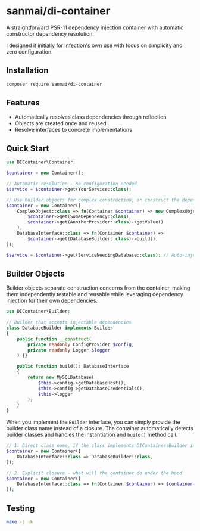 # sanmai/di-container

A straightforward PSR-11 dependency injection container with automatic constructor dependency resolution.

I designed it [initially for Infection's own use](https://github.com/infection/infection/pull/2118) with focus on simplicity and zero configuration.

## Installation

```bash
composer require sanmai/di-container
```

## Features

- Automatically resolves class dependencies through reflection
- Objects are created once and reused
- Resolve interfaces to concrete implementations

## Quick Start

```php
use DIContainer\Container;

$container = new Container();

// Automatic resolution - no configuration needed
$service = $container->get(YourService::class);

// Use builder objects for complex construction, or construct the dependencies directly - your choice
$container = new Container([
    ComplexObject::class => fn(Container $container) => new ComplexObject(
        $container->get(SomeDependency::class),
        $container->get(AnotherProvider::class)->getValue()
    ),
    DatabaseInterface::class => fn(Container $container) =>
        $container->get(DatabaseBuilder::class)->build(),
]);

$service = $container->get(ServiceNeedingDatabase::class); // Auto-injects database
```

## Builder Objects

Builder objects separate construction concerns from the container, making them independently testable and reusable while leveraging dependency injection for their own dependencies.

```php
use DIContainer\Builder;

// Builder that accepts injectable dependencies
class DatabaseBuilder implements Builder
{
    public function __construct(
        private readonly ConfigProvider $config,
        private readonly Logger $logger
    ) {}

    public function build(): DatabaseInterface
    {
        return new MySQLDatabase(
            $this->config->getDatabaseHost(),
            $this->config->getDatabaseCredentials(),
            $this->logger
        );
    }
}
```

When you implement the `Builder` interface, you can simply provide the builder class name instead of a closure. The container automatically detects builder classes and handles the instantiation and `build()` method call.

```php
// 1. Direct class name, if the class implements DIContainer\Builder interface
$container = new Container([
    DatabaseInterface::class => DatabaseBuilder::class,
]);

// 2. Explicit closure - what will the container do under the hood
$container = new Container([
    DatabaseInterface::class => fn(Container $container) => $container->get(DatabaseBuilder::class)->build(),
]);
```

## Testing

```bash
make -j -k
```

